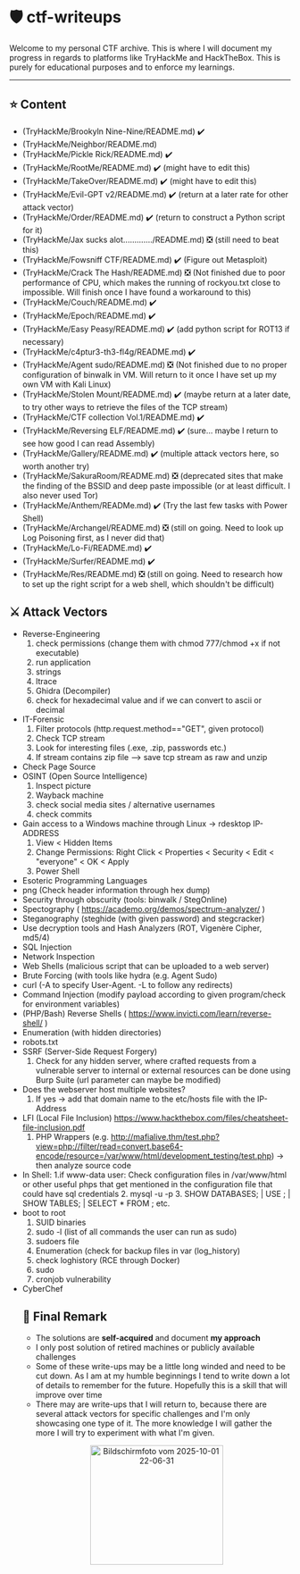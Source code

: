 # 🛡️ ctf-writeups

Welcome to my personal CTF archive. This is where I will document my progress in regards to platforms like TryHackMe and HackTheBox. This is purely for educational purposes and to enforce my learnings.

---

## ⭐ Content
- (TryHackMe/Brookyln Nine-Nine/README.md) ✔️
- (TryHackMe/Neighbor/README.md)
- (TryHackMe/Pickle Rick/README.md) ✔️
- (TryHackMe/RootMe/README.md) ✔️ (might have to edit this)
- (TryHackMe/TakeOver/README.md) ✔️ (might have to edit this)
- (TryHackMe/Evil-GPT v2/README.md) ✔️ (return at a later rate for other attack vector)
- (TryHackMe/Order/README.md) ✔️ (return to construct a Python script for it)
- (TryHackMe/Jax sucks alot............./README.md) ❎ (still need to beat this)
- (TryHackMe/Fowsniff CTF/README.md) ✔️ (Figure out Metasploit)
- (TryHackMe/Crack The Hash/README.md) ❎ (Not finished due to poor performance of CPU, which makes the running of rockyou.txt close to impossible. Will finish once I have found a workaround to this)
- (TryHackMe/Couch/README.md) ✔️
- (TryHackMe/Epoch/README.md) ✔️
- (TryHackMe/Easy Peasy/README.md) ✔️ (add python script for ROT13 if necessary)
- (TryHackMe/c4ptur3-th3-fl4g/README.md) ✔️
- (TryHackMe/Agent sudo/README.md) ❎ (Not finished due to no proper configuration of binwalk in VM. Will return to it once I have set up my own VM with Kali Linux)
- (TryHackMe/Stolen Mount/README.md) ✔️ (maybe return at a later date, to try other ways to retrieve the files of the TCP stream)
- (TryHackMe/CTF collection Vol.1/README.md) ✔️
- (TryHackMe/Reversing ELF/README.md) ✔️ (sure... maybe I return to see how good I can read Assembly)
- (TryHackMe/Gallery/README.md) ✔️ (multiple attack vectors here, so worth another try)
- (TryHackMe/SakuraRoom/README.md) ❎ (deprecated sites that make the finding of the BSSID and deep paste impossible (or at least difficult. I also never used Tor)
- (TryHackMe/Anthem/READMe.md) ✔️ (Try the last few tasks with Power Shell)
- (TryHackMe/Archangel/README.md) ❎ (still on going. Need to look up Log Poisoning first, as I never did that)
- (TryHackMe/Lo-Fi/README.md) ✔️
- (TryHackMe/Surfer/README.md) ✔️
- (TryHackMe/Res/README.md) ❎ (still on going. Need to research how to set up the right script for a web shell, which shouldn't be difficult)

## ⚔️ Attack Vectors
- Reverse-Engineering
  1. check permissions (change them with chmod 777/chmod +x if not executable)
  2. run application
  3. strings
  4. ltrace
  5. Ghidra (Decompiler)
  6. check for hexadecimal value and if we can convert to ascii or decimal
- IT-Forensic
  1. Filter protocols (http.request.method=="GET", given protocol)
  2. Check TCP stream
  3. Look for interesting files (.exe, .zip, passwords etc.)
  4. If stream contains zip file --> save tcp stream as raw and unzip
- Check Page Source
- OSINT (Open Source Intelligence)
  1. Inspect picture
  2. Wayback machine
  3. check social media sites / alternative usernames
  4. check commits
- Gain access to a Windows machine through Linux -> rdesktop IP-ADDRESS
  1. View < Hidden Items
  2. Change Permissions: Right Click < Properties < Security < Edit < "everyone" < OK < Apply
  3. Power Shell 
- Esoteric Programming Languages
- png (Check header information through hex dump)
- Security through obscurity (tools: binwalk / StegOnline)
- Spectography ( https://academo.org/demos/spectrum-analyzer/ )
- Steganography (steghide (with given password) and stegcracker) 
- Use decryption tools and Hash Analyzers (ROT, Vigenère Cipher, md5/4)
- SQL Injection
- Network Inspection
- Web Shells (malicious script that can be uploaded to a web server)
- Brute Forcing (with tools like hydra (e.g. Agent Sudo)
- curl (-A to specify User-Agent. -L to follow any redirects)
- Command Injection (modify payload according to given program/check for environment variables)
- (PHP/Bash) Reverse Shells ( https://www.invicti.com/learn/reverse-shell/ )
- Enumeration (with hidden directories)
- robots.txt
- SSRF (Server-Side Request Forgery)
  1. Check for any hidden server, where crafted requests from a vulnerable server to internal or external resources can be done using Burp Suite (url parameter can maybe be modified) 
- Does the webserver host multiple websites?
  1. If yes -> add that domain name to the etc/hosts file with the IP-Address
- LFI (Local File Inclusion) https://www.hackthebox.com/files/cheatsheet-file-inclusion.pdf
  1. PHP Wrappers (e.g. http://mafialive.thm/test.php?view=php://filter/read=convert.base64-encode/resource=/var/www/html/development_testing/test.php) -> then analyze source code
- In Shell:
  1.if www-data user: Check configuration files in /var/www/html or other useful phps that get mentioned in the configuration file that could have sql credentials
  2. mysql -u <username> -p
  3. SHOW DATABASES; | USE <DATABASE>; | SHOW TABLES; | SELECT * FROM <TABLE>; etc.
- boot to root
  1. SUID binaries
  2. sudo -l (list of all commands the user can run as sudo)
  3. sudoers file
  4. Enumeration (check for backup files in var (log_history)
  5. check loghistory (RCE through Docker)
  6. sudo
  7. cronjob vulnerability
- CyberChef

## 📌 Final Remark
- The solutions are **self-acquired** and document **my approach**
- I only post solution of retired machines or publicly available challenges
- Some of these write-ups may be a little long winded and need to be cut down. As I am at my humble beginnings I tend to write down a lot of details to remember for the future. Hopefully this is a skill that will improve over time
- There may are write-ups that I will return to, because there are several attack vectors for specific challenges and I'm only showcasing one type of it. The more knowledge I will gather the more I will try to experiment with what I'm given.

<p align="center">
  <img width="238" height="214" alt="Bildschirmfoto vom 2025-10-01 22-06-31" src="https://github.com/user-attachments/assets/348da3d7-d3bb-4191-9e2e-b923273f31a8" />
</p>
